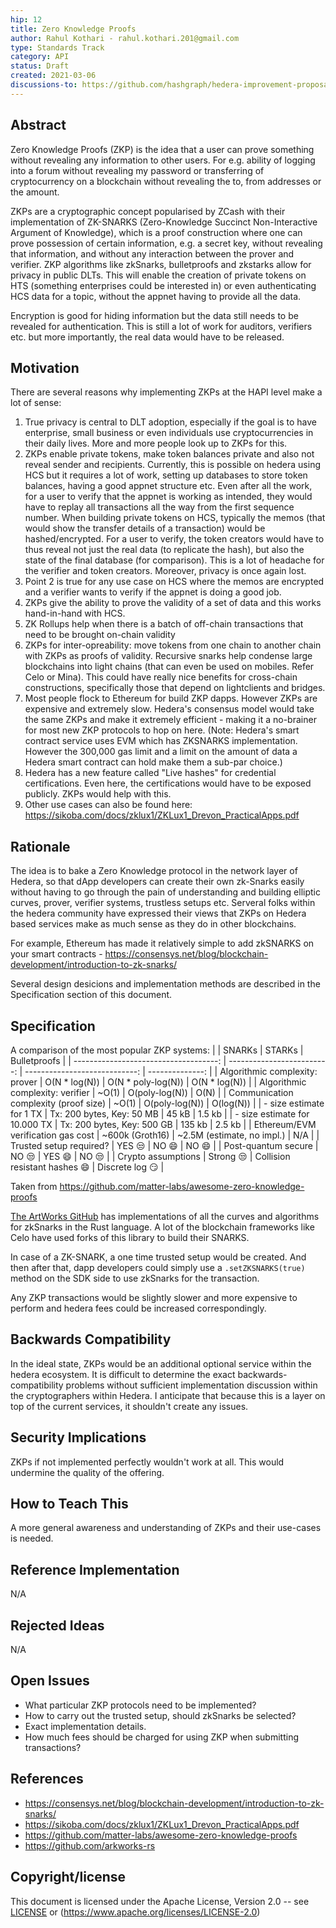 ```yaml
---
hip: 12
title: Zero Knowledge Proofs
author: Rahul Kothari - rahul.kothari.201@gmail.com
type: Standards Track
category: API
status: Draft
created: 2021-03-06
discussions-to: https://github.com/hashgraph/hedera-improvement-proposal/discussions/52
---
```


## Abstract

Zero Knowledge Proofs (ZKP) is the idea that a user can prove something without revealing any information to other users. For e.g. ability of logging into a forum without revealing my password or transferring of cryptocurrency on a blockchain without revealing the to, from addresses or the amount.

ZKPs are a cryptographic concept popularised by ZCash with their implementation of ZK-SNARKS (Zero-Knowledge Succinct Non-Interactive Argument of Knowledge), which is a proof construction where one can prove possession of certain information, e.g. a secret key, without revealing that information, and without any interaction between the prover and verifier. ZKP algorithms like zkSnarks, bulletproofs and zkstarks allow for privacy in public DLTs. This will enable the creation of private tokens on HTS (something enterprises could be interested in) or even authenticating HCS data for a topic, without the appnet having to provide all the data. 

Encryption is good for hiding information but the data still needs to be revealed for authentication. This is still a lot of work for auditors, verifiers etc. but more importantly, the real data would have to be released.


## Motivation

There are several reasons why implementing ZKPs at the HAPI level make a lot of sense:
1. True privacy is central to DLT adoption, especially if the goal is to have enterprise, small business or even individuals use cryptocurrencies in their daily lives. More and more people look up to ZKPs for this.
2. ZKPs enable private tokens, make token balances private and also not reveal sender and recipients. Currently, this is possible on hedera using HCS but it requires a lot of work, setting up databases to store token balances, having a good appnet structure etc. Even after all the work, for a user to verify that the appnet is working as intended, they would have to replay all transactions all the way from the first sequence number. When building private tokens on HCS, typically the memos (that would show the transfer details of a transaction) would be hashed/encrypted. For a user to verify, the token creators would have to thus reveal not just the real data (to replicate the hash), but also the state of the final database (for comparison). This is a lot of headache for the verifier and token creators. Moreover, privacy is once again lost.  
3. Point 2 is true for any use case on HCS where the memos are encrypted and a verifier wants to verify if the appnet is doing a good job.
4. ZKPs give the ability to prove the validity of a set of data and this works hand-in-hand with HCS.
5. ZK Rollups help when there is a batch of off-chain transactions that need to be brought on-chain validity
6.  ZKPs for inter-opreability: move tokens from one chain to another chain with ZKPs as proofs of validity. Recursive snarks help condense large blockchains into light chains (that can even be used on mobiles. Refer Celo or Mina). This could have really nice benefits for cross-chain constructions, specifically those that depend on lightclients and bridges.
7. Most people flock to Ethereum for build ZKP dapps. However ZKPs are expensive and extremely slow. Hedera's consensus model would take the same ZKPs and make it extremely efficient - making it a no-brainer for most new ZKP protocols to hop on here. (Note: Hedera's smart contract service uses EVM which has ZKSNARKS implementation. However the 300,000 gas limit and a limit on the amount of data a Hedera smart contract can hold make them a sub-par choice.)
8. Hedera has a new feature called "Live hashes" for credential certifications. Even here, the certifications would have to be exposed publicly. ZKPs would help with this.
9. Other use cases can also be found here: https://sikoba.com/docs/zklux1/ZKLux1_Drevon_PracticalApps.pdf
## Rationale

The idea is to bake a Zero Knowledge protocol in the network layer of Hedera, so that dApp developers can create their own zk-Snarks easily without having to go through the pain of understanding and building elliptic curves, prover, verifier systems, trustless setups etc. 
Serveral folks within the hedera community have expressed their views that ZKPs on Hedera based services make as much sense as they do in other blockchains.

For example, Ethereum has made it relatively simple to add zkSNARKS on your smart contracts - https://consensys.net/blog/blockchain-development/introduction-to-zk-snarks/

Several design desicions and implementation methods are described in the Specification section of this document. 

## Specification
A comparison of the most popular ZKP systems:
|                                       | SNARKs                     | STARKs                        | Bulletproofs    |
| ------------------------------------: | -------------------------: | ----------------------------: | --------------: |
| Algorithmic complexity: prover        | O(N * log(N))              | O(N * poly-log(N))            | O(N * log(N))   |
| Algorithmic complexity: verifier      | ~O(1)                      | O(poly-log(N))                | O(N)            |
| Communication complexity (proof size) | ~O(1)                      | O(poly-log(N))                | O(log(N))       |
| - size estimate for 1 TX              | Tx: 200 bytes, Key: 50 MB  | 45 kB                         | 1.5 kb          |
| - size estimate for 10.000 TX         | Tx: 200 bytes, Key: 500 GB | 135 kb                        | 2.5 kb          |
| Ethereum/EVM verification gas cost    | ~600k (Groth16)            | ~2.5M (estimate, no impl.)    | N/A             |
| Trusted setup required?               | YES :unamused:             | NO :smile:                    | NO :smile:      |
| Post-quantum secure                   | NO :unamused:              | YES :smile:                   | NO :unamused:   |
| Crypto assumptions                    | Strong :unamused:          | Collision resistant hashes :smile: | Discrete log :smirk: |

Taken from https://github.com/matter-labs/awesome-zero-knowledge-proofs

[The ArtWorks GitHub](https://github.com/arkworks-rs) has implementations of all the curves and algorithms for zkSnarks in the Rust language. A lot of the blockchain frameworks like Celo have used forks of this library to build their SNARKS.

In case of a ZK-SNARK, a one time trusted setup would be created. And then after that, dapp developers could simply use a `.setZKSNARKS(true)` method on the SDK side to use zkSnarks for the transaction.

Any ZKP transactions would be slightly slower and more expensive to perform and hedera fees could be increased correspondingly.

## Backwards Compatibility
In the ideal state, ZKPs would be an additional optional service within the hedera ecosystem. It is difficult to determine the exact backwards-compatibility problems without sufficient implementation discussion within the cryptographers within Hedera. I anticipate that because this is a layer on top of the current services, it shouldn't create any issues.

## Security Implications

ZKPs if not implemented perfectly wouldn't work at all. This would undermine the quality of the offering. 

## How to Teach This

A more general awareness and understanding of ZKPs and their use-cases is needed. 

## Reference Implementation
N/A

## Rejected Ideas
N/A

## Open Issues
* What particular ZKP protocols need to be implemented?
* How to carry out the trusted setup, should zkSnarks be selected?
* Exact implementation details.
* How much fees should be charged for using ZKP when submitting transactions?

## References
* https://consensys.net/blog/blockchain-development/introduction-to-zk-snarks/
* https://sikoba.com/docs/zklux1/ZKLux1_Drevon_PracticalApps.pdf
* https://github.com/matter-labs/awesome-zero-knowledge-proofs
* https://github.com/arkworks-rs

## Copyright/license
This document is licensed under the Apache License, Version 2.0 -- see [LICENSE](../LICENSE) or (https://www.apache.org/licenses/LICENSE-2.0)
